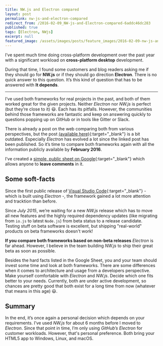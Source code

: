 ```yaml
---
title: NW.js and Electron compared
layout: post
permalink: nw-js-and-electron-compared
redirect_from: /2016-02-09_NW-js-and-Electron-compared-6addc46dc283
published: true
tags: [Electron, NWjs]
excerpt: null
featured_image: /assets/images/posts/feature_images/2016-02-09-nw-js-and-electron-compared.jpg
---
```


I’ve spent much time doing cross-platform development over the past year with a significant workload on **cross-platform desktop** development.

During that time, I found some customers and blog readers asking me if they should go for **NW.js** or if they should go direction **Electron**. There is no quick answer to this question. It’s this kind of question that has to be answered with **It depends**.

----

I’ve used both frameworks for real projects in the past, and both of them worked great for the given projects. Neither *Electron* nor *NW.js* is perfect (but they’re close to it) 😃. Each has its pitfalls. However, the communities behind those frameworks are fantastic and keep on answering quickly to questions popping up on GitHub or in tools like Gitter or Slack.

There is already a post on the web comparing both from various perspectives, but the post [(available here)](http://tangiblejs.com/posts/nw-js-electron-compared){:target="_blank"} is a bit outdated. Especially *Electron* has evolved a lot since the linked post has been published. So it’s time to compare both frameworks again with all the information publicly available by **February 2016**.

I’ve created a [simple, public sheet on Google](https://docs.google.com/spreadsheets/d/1U56oAazygJiFepW7U2HSTSLox7OvG4Jc9ENUznGEICk/edit?usp=sharing){:target="_blank"} which allows anyone to **leave comments** in it. 


## Some soft-facts

Since the first public release of [Visual Studio Code](http://code.visualstudio.com){:target="_blank"} -  which is built using *Electron* -, the framework gained a lot more attention and tracktion than before.

Since *July 2015*, we’re waiting for a new *NW.js* release which has to move all new features and the highly required dependency updates (like migrating from `io.js` to latest `Node.js`) from beta status to a release candidate. Testing stuff on beta software is excellent, but shipping "real-world" products on beta frameworks doesn't work!

**If you compare both frameworks based on non-beta releases** *Electron* is far ahead. However, I believe in the team building *NW.js* to ship their great beta as soon as possible.

Besides the hard facts listed in the Google Sheet, you and your team should invest some time and look at both frameworks. There are some differences when it comes to architecture and usage from a developers perspective. Make yourself comfortable with *Electron* and *NW.js*. Decide which one fits better to your needs. Currently, both are under active development, so chances are pretty good that both exist for a long time from now (whatever that means in this age) 😃.

## Summary

In the end, it’s once again a personal decision which depends on your requirements. I’ve used *NW.js* for about 6 months before I moved to *Electron*. Since that point in time, I’m only using *GitHub’s Electron* for customer workloads. However, that's personal preference. Both bring your HTML5 app to Windows, Linux, and macOS.


